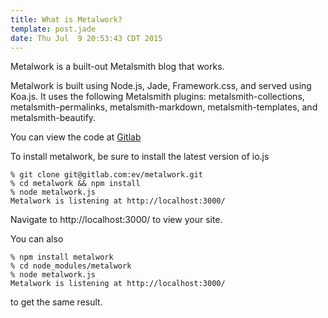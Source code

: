 ```yaml
---
title: What is Metalwork?
template: post.jade
date: Thu Jul  9 20:53:43 CDT 2015
---
```


Metalwork is a built-out Metalsmith blog that works.

Metalwork is built using Node.js, Jade, Framework.css, and served using Koa.js. It uses the following Metalsmith plugins: metalsmith-collections, metalsmith-permalinks, metalsmith-markdown, metalsmith-templates, and metalsmith-beautify.

You can view the code at [Gitlab](//gitlab.com/ev/metalwork/)

To install metalwork, be sure to install the latest version of io.js

	% git clone git@gitlab.com:ev/metalwork.git
	% cd metalwork && npm install
	% node metalwork.js
	Metalwork is listening at http://localhost:3000/

Navigate to http://localhost:3000/ to view your site.

You can also 

	% npm install metalwork
	% cd node_modules/metalwork
	% node metalwork.js
	Metalwork is listening at http://localhost:3000/

to get the same result.


